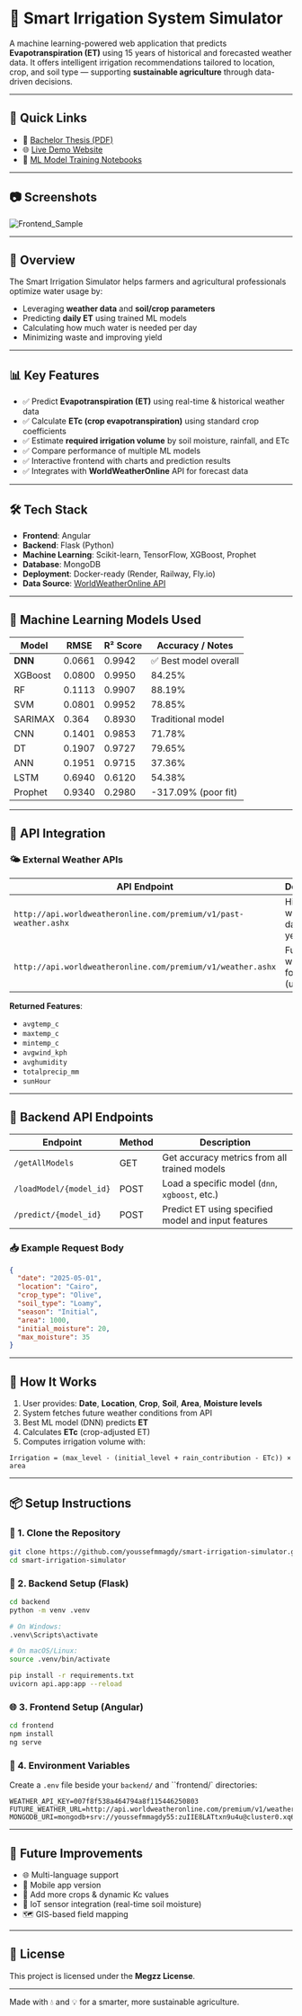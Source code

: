 # 🌿 Smart Irrigation System Simulator

A machine learning-powered web application that predicts **Evapotranspiration (ET)** using 15 years of historical and forecasted weather data. It offers intelligent irrigation recommendations tailored to location, crop, and soil type — supporting **sustainable agriculture** through data-driven decisions.

---

## 🔗 Quick Links

- 📄 [Bachelor Thesis (PDF)](https://github.com/youssefmmagdy/Smart-Irrigation-Water-Predictor/blob/main/Bachelor_Thesis_GIU_Berlin.pdf)
- 🌐 [Live Demo Website](https://smart-irrigation-water-predictor.vercel.app/predict-water)
- 🧠 [ML Model Training Notebooks](https://github.com/youssefmmagdy/Smart-Irrigation-Water-Predictor/blob/main/Final_Trainings.ipynb)

---

## 📷 Screenshots

![Frontend_Sample](https://github.com/user-attachments/assets/7336bc63-6416-4f74-85ea-7766da25415c)

---

## 🚀 Overview

The Smart Irrigation Simulator helps farmers and agricultural professionals optimize water usage by:

- Leveraging **weather data** and **soil/crop parameters**
- Predicting **daily ET** using trained ML models
- Calculating how much water is needed per day
- Minimizing waste and improving yield

---

## 📊 Key Features

- ✅ Predict **Evapotranspiration (ET)** using real-time & historical weather data  
- ✅ Calculate **ETc (crop evapotranspiration)** using standard crop coefficients  
- ✅ Estimate **required irrigation volume** by soil moisture, rainfall, and ETc  
- ✅ Compare performance of multiple ML models  
- ✅ Interactive frontend with charts and prediction results  
- ✅ Integrates with **WorldWeatherOnline** API for forecast data  

---

## 🛠️ Tech Stack

- **Frontend**: Angular  
- **Backend**: Flask (Python)  
- **Machine Learning**: Scikit-learn, TensorFlow, XGBoost, Prophet  
- **Database**: MongoDB  
- **Deployment**: Docker-ready (Render, Railway, Fly.io)  
- **Data Source**: [WorldWeatherOnline API](https://www.worldweatheronline.com)  

---

## 🧠 Machine Learning Models Used

| Model     | RMSE   | R² Score | Accuracy / Notes      |
|-----------|--------|----------|------------------------|
| **DNN**   | 0.0661 | 0.9942   | ✅ Best model overall   |
| XGBoost   | 0.0800 | 0.9950   | 84.25%                |
| RF        | 0.1113 | 0.9907   | 88.19%                |
| SVM       | 0.0801 | 0.9952   | 78.85%                |
| SARIMAX   | 0.364  | 0.8930   | Traditional model     |
| CNN       | 0.1401 | 0.9853   | 71.78%                |
| DT        | 0.1907 | 0.9727   | 79.65%                |
| ANN       | 0.1951 | 0.9715   | 37.36%                |
| LSTM      | 0.6940 | 0.6120   | 54.38%                |
| Prophet   | 0.9340 | 0.2980   | -317.09% (poor fit)   |

---

## 🔌 API Integration

### 🌤️ External Weather APIs

| API Endpoint                                                                 | Description                           |
|------------------------------------------------------------------------------|---------------------------------------|
| `http://api.worldweatheronline.com/premium/v1/past-weather.ashx`            | Historical weather data (15 years)    |
| `http://api.worldweatheronline.com/premium/v1/weather.ashx`                 | Future weather forecast (upcoming)    |

**Returned Features**:
- `avgtemp_c`
- `maxtemp_c`
- `mintemp_c`  
- `avgwind_kph`
- `avghumidity`
- `totalprecip_mm`
- `sunHour`  

---

## 🔗 Backend API Endpoints

| Endpoint                | Method | Description                                         |
|------------------------|--------|-----------------------------------------------------|
| `/getAllModels`        | GET   | Get accuracy metrics from all trained models        |
| `/loadModel/{model_id}`| POST   | Load a specific model (`dnn`, `xgboost`, etc.)      |
| `/predict/{model_id}`  | POST   | Predict ET using specified model and input features |

### 📥 Example Request Body

```json
{
  "date": "2025-05-01",
  "location": "Cairo",
  "crop_type": "Olive",
  "soil_type": "Loamy",
  "season": "Initial",
  "area": 1000,
  "initial_moisture": 20,
  "max_moisture": 35
}

```

---

## 🧪 How It Works

1. User provides: **Date**, **Location**, **Crop**, **Soil**, **Area**, **Moisture levels**  
2. System fetches future weather conditions from API  
3. Best ML model (DNN) predicts **ET**  
4. Calculates **ETc** (crop-adjusted ET)  
5. Computes irrigation volume with:

```
Irrigation = (max_level - (initial_level + rain_contribution - ETc)) × area
```

---

## 📦 Setup Instructions

### 🔧 1. Clone the Repository

```bash
git clone https://github.com/youssefmmagdy/smart-irrigation-simulator.git
cd smart-irrigation-simulator
```

### 🧪 2. Backend Setup (Flask)

```bash
cd backend
python -m venv .venv

# On Windows:
.venv\Scripts\activate

# On macOS/Linux:
source .venv/bin/activate

pip install -r requirements.txt
uvicorn api.app:app --reload
```

### 🌐 3. Frontend Setup (Angular)

```bash
cd frontend
npm install
ng serve
```

### 🔑 4. Environment Variables

Create a `.env` file beside your `backend/` and ``frontend/` directories:

```env
WEATHER_API_KEY=007f8f538a464794a8f115446250803
FUTURE_WEATHER_URL=http://api.worldweatheronline.com/premium/v1/weather.ashx
MONGODB_URI=mongodb+srv://youssefmmagdy55:zuIIE8LATtxn9u4u@cluster0.xq6ult7.mongodb.net/
```

---



## 🔮 Future Improvements

- 🌐 Multi-language support  
- 📱 Mobile app version  
- 🌾 Add more crops & dynamic Kc values  
- 📡 IoT sensor integration (real-time soil moisture)  
- 🗺️ GIS-based field mapping  

---

## 📄 License

This project is licensed under the **Megzz License**.

---

Made with 💧 and 💡 for a smarter, more sustainable agriculture.
